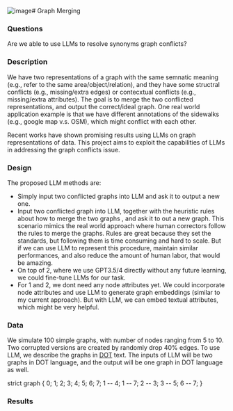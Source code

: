 ![image](https://github.com/BillHoweLab/notes/assets/39442036/7086b421-a8e3-465e-916d-9d53a12f580d)# Graph Merging

### Questions

Are we able to use LLMs to resolve synonyms graph conflicts? 

### Description

We have two representations of a graph with the same semnatic meaning (e.g., refer to the same area/object/relation), and they have some structral conflicts (e.g., missing/extra edges) or contecxtual conflicts (e.g., missing/extra attributes). The goal is to merge the two conflicted representations, and output the correct/ideal graph. One real world application example is that we have different annotations of the sidewalks (e.g., google map v.s. OSM), which might conflict with each other.

Recent works have shown promising results using LLMs on graph representations of data. This project aims to exploit the capabilities of LLMs in addressing the graph conflicts issue.

### Design

The proposed LLM methods are:

- Simply input two conflicted graphs into LLM and ask it to output a new one.
- Input two conflicted graph into LLM, together with the heuristic rules about how to merge the two graphs , and ask it to out a new graph. This scenario mimics the real world approach where human correctors follow the rules to merge the graphs. Rules are great because they set the standards, but following them is time consuming and hard to scale. But if we can use LLM to represent this procedure, maintain similar performances, and also reduce the amount of human labor, that would be amazing.
- On top of 2, where we use GPT3.5/4 directly without any future learning, we could fine-tune LLMs for our task.
- For 1 and 2, we dont need any node attributes yet. We could incorporate node attributes and use LLM to generate graph embeddings (similar to my current approach). But with LLM, we can embed textual attributes, which might be very helpful.

### Data

We simulate 100 simple graphs, with number of nodes ranging from 5 to 10. Two corrupted versions are created by randomly drop 40% edges. To use LLM, we describe the graphs in [DOT](https://www.graphviz.org/doc/info/lang.html) text. The inputs of LLM will be two graphs in DOT language, and the output will be one graph in DOT language as well.

strict graph  {
0;
1;
2;
3;
4;
5;
6;
7;
1 -- 4;
1 -- 7;
2 -- 3;
3 -- 5;
6 -- 7;
}

### Results
